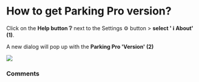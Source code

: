 # How to get Parking Pro version?

<p class="no-margin">Click on the <b>Help button ❔</b> next to the Settings ⚙️ button &gt; <b>select ' ℹ️ About' (1)</b>.</p>
<p class="no-margin"></p>
<p class="no-margin">A new dialog will pop up with the <b>Parking Pro 'Version' (2)</b></p>
<p class="no-margin"></p>
<div class="intercom-container"><img src="https://downloads.intercomcdn.com/i/o/828503756/48f7861940b382a982b00351/1.png"></div><p class="no-margin"></p>
<p class="no-margin"></p>

### Comments

<Comments />